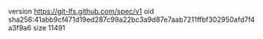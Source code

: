version https://git-lfs.github.com/spec/v1
oid sha256:41abb9cf471d19ed287c99a22bc3a9d87e7aab7211ffbf302950afd7f4a3f9a6
size 11491
